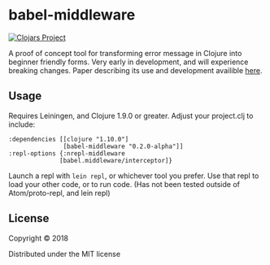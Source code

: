 # babel-middleware

[![Clojars Project](https://img.shields.io/clojars/v/babel-middleware.svg)](https://clojars.org/babel-middleware)

A proof of concept tool for transforming error message in Clojure into beginner friendly forms.
Very early in development, and will experience breaking changes.
Paper describing its use and development availible [here](https://github.com/Clojure-Intro-Course/mics2018demo/blob/master/mics2018.pdf "MICS Paper").

## Usage
Requires Leiningen, and Clojure 1.9.0 or greater.
Adjust your project.clj to include:
```
:dependencies [[clojure "1.10.0"]
               [babel-middleware "0.2.0-alpha"]]
:repl-options {:nrepl-middleware
              [babel.middleware/interceptor]}
```            
Launch a repl with ```lein repl```, or whichever tool you prefer. Use that repl to load your other code, or to run code.
(Has not been tested outside of Atom/proto-repl, and lein repl)


## License

Copyright © 2018

Distributed under the MIT license
